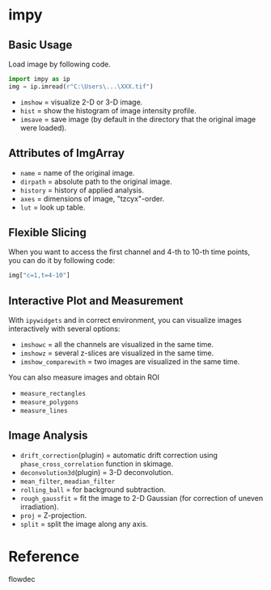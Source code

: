 # impy

## Basic Usage

Load image by following code.
```python
import impy as ip
img = ip.imread(r"C:\Users\...\XXX.tif")
```

- `imshow` = visualize 2-D or 3-D image.
- `hist` = show the histogram of image intensity profile.
- `imsave` = save image (by default in the directory that the original image were loaded).

## Attributes of ImgArray

- `name` = name of the original image.
- `dirpath` = absolute path to the original image.
- `history` = history of applied analysis.
- `axes` = dimensions of image, "tzcyx"-order.
- `lut` = look up table.

## Flexible Slicing

When you want to access the first channel and 4-th to 10-th time points, you can do it by following code:

```python
img["c=1,t=4-10"]
```

## Interactive Plot and Measurement

With `ipywidgets` and in correct environment, you can visualize images interactively with several options:

- `imshowc` = all the channels are visualized in the same time.
- `imshowz` = several z-slices are visualized in the same time.
- `imshow_comparewith` = two images are visualized in the same time.

You can also measure images and obtain ROI

- `measure_rectangles`
- `measure_polygons`
- `measure_lines`

## Image Analysis

- `drift_correction`(plugin) = automatic drift correction using `phase_cross_correlation` function in skimage.
- `deconvolution3d`(plugin) = 3-D deconvolution.
- `mean_filter`, `meadian_filter`
- `rolling_ball` = for background subtraction.
- `rough_gaussfit` = fit the image to 2-D Gaussian (for correction of uneven irradiation).
- `proj` = Z-projection.
- `split` = split the image along any axis.

# Reference
flowdec
